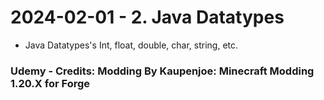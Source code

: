 # 2024-02-01 - 2. Java Datatypes

* Java Datatypes's Int, float, double, char, string, etc.

### Udemy - Credits: Modding By Kaupenjoe: Minecraft Modding 1.20.X for Forge
